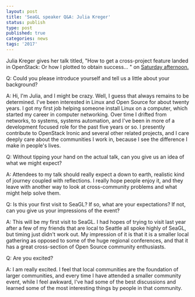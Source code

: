 ```yaml
---
layout: post
title: 'SeaGL speaker Q&A: Julia Kreger'
status: publish
type: post
published: true
categories: news
tags: '2017'
---
```


Julia Kreger gives her talk titled, "How to get a cross-project feature landed in OpenStack: Or how I plotted to obtain success... " on [Saturday afternoon.](https://osem.seagl.org/conferences/seagl2017/program/proposals/315)

Q: Could you please introduce yourself and tell us a little about your background?

A: Hi, I'm Julia, and I might be crazy. Well, I guess that always remains to be determined. I've been interested in Linux and Open Source for about twenty years. I got my first job helping someone install Linux on a computer, which started my career in computer networking. Over time I drifted from networks, to systems, systems automation, and I've been in more of a development focused role for the past five years or so. I presently contribute to OpenStack Ironic and several other related projects, and I care deeply care about the communities I work in, because I see the difference I make in people's lives.

Q: Without tipping your hand on the actual talk, can you give us an idea of what we might expect?

A: Attendees to my talk should really expect a down to earth, realistic kind of journey coupled with reflections. I really hope people enjoy it, and they leave with another way to look at cross-community problems and what might help solve them.

Q: Is this your first visit to SeaGL? If so, what are your expectations? If not, can you give us your impressions of the event?

A: This will be my first visit to SeaGL. I had hopes of trying to visit last year after a few of my friends that are local to Seattle all spoke highly of SeaGL, but timing just didn't work out. My impression of it is that it is a smaller local gathering as opposed to some of the huge regional conferences, and that it has a great cross-section of Open Source community enthusiasts.

Q: Are you excited?

A: I am really excited. I feel that local communities are the foundation of larger communities, and every time I have attended a smaller community event, while I feel awkward, I've had some of the best discussions and learned some of the most interesting things by people in that community.
